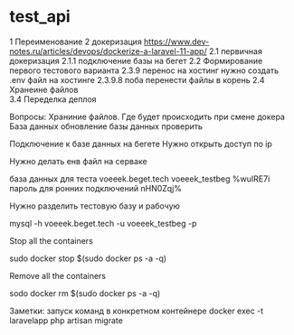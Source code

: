 # test_api
1 Переименование 
2 докеризация https://www.dev-notes.ru/articles/devops/dockerize-a-laravel-11-app/
    2.1 первичная докеризация
        2.1.1  подключение базы на бегет
    2.2 Формирование первого тестового варианта
    2.3.9 перенос на хостинг
        нужно создать .env файл на хостинге
        2.3.9.8 поба перенести файлы в корень 
    2.4 Хранеине файлов       
3.4 Переделка деплоя 

Вопросы: 
Храниние файлов. Где будет происходить при смене докера
База данных
    обновление базы данных проверить


Подключение к базе данных на бегете
    Нужно открыть доступ по ip





Нужно делать енв файл на серваке






база данных для теста
voeeek.beget.tech 
voeeek_testbeg
%wuIRE7i
пароль для ронних подключений nHN0Zqj%



Нужно разделить тестовую базу и рабочую


mysql -h voeeek.beget.tech -u voeeek_testbeg -p

Stop all the containers

sudo docker stop $(sudo docker ps -a -q)

Remove all the containers

sodo docker rm $(sudo docker ps -a -q)



Заметки:
 запуск команд в конкретном контейнере docker exec -t laravelapp php artisan migrate